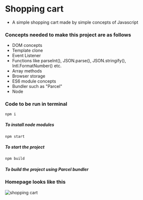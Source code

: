 # Shopping cart 
- A simple shopping cart made by simple concepts of Javascript
### Concepts needed to make this project are as follows
- DOM concepts
- Template clone
- Event Listener
- Functions like parseInt(), JSON.parse(), JSON.stringify(), Intl.FormatNumber() etc.
- Array methods
- Browser storage
- ES6 module concepts
- Bundler such as "Parcel"
- Node

### Code to be run in terminal
<code>npm i</code> 
##### To install node modules
<code>npm start</code> 
##### To start the project
<code>npm build</code>
##### To build the project using Parcel bundler

### Homepage looks like this
![shopping cart](https://user-images.githubusercontent.com/75748840/127907699-eb21419a-468a-4ff1-a8be-5c78cfce32fd.PNG)

